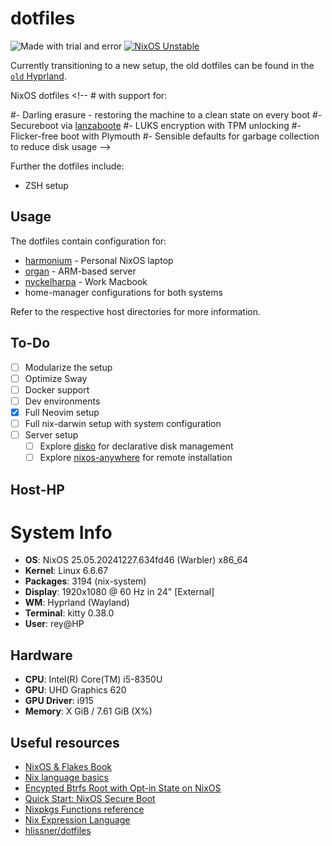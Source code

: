 # dotfiles

![Made with trial and error](https://img.shields.io/badge/Made%20with-trial%20and%20error-blue?style=flat-square&logo=haskell)
[![NixOS Unstable](https://img.shields.io/badge/NixOS-unstable-blue.svg?style=flat-square&logo=NixOS&logoColor=white)](https://nixos.org)

Currently transitioning to a new setup, the old dotfiles can be found in the [`old` Hyprland](https://github.com/Rouzihiro/HP-Nix/tree/Hyprland).

NixOS dotfiles <!-- # with support for:

#- Darling erasure - restoring the machine to a clean state on every boot
#- Secureboot via [lanzaboote](https://github.com/nix-community/lanzaboote)
#- LUKS encryption with TPM unlocking
#- Flicker-free boot with Plymouth
#- Sensible defaults for garbage collection to reduce disk usage -->

Further the dotfiles include:
- ZSH setup

## Usage
The dotfiles contain configuration for:
- [harmonium](./hosts/harmonium) - Personal NixOS laptop
- [organ](./hosts/organ) - ARM-based server
- [nyckelharpa](./hosts/nyckelharpa) - Work Macbook
- home-manager configurations for both systems

Refer to the respective host directories for more information.

## To-Do
- [ ] Modularize the setup
- [ ] Optimize Sway
- [ ] Docker support
- [ ] Dev environments
- [x] Full Neovim setup
- [ ] Full nix-darwin setup with system configuration
- [ ] Server setup
  - [ ] Explore [disko](https://github.com/nix-community/disko) for declarative disk management
  - [ ] Explore [nixos-anywhere](https://github.com/nix-community/nixos-anywhere) for remote installation

## Host-HP

<!-- System Information -->
# System Info
- **OS**: NixOS 25.05.20241227.634fd46 (Warbler) x86_64
- **Kernel**: Linux 6.6.67
- **Packages**: 3194 (nix-system)
- **Display**: 1920x1080 @ 60 Hz in 24" [External]
- **WM**: Hyprland (Wayland)
- **Terminal**: kitty 0.38.0
- **User**: rey@HP

<!-- Hardware Info -->
## Hardware
- **CPU**: Intel(R) Core(TM) i5-8350U
- **GPU**: UHD Graphics 620
- **GPU Driver**: i915
- **Memory**: X GiB / 7.61 GiB (X%)

## Useful resources
- [NixOS & Flakes Book](https://nixos-and-flakes.thiscute.world/)
- [Nix language basics](https://nix.dev/tutorials/nix-language)
- [Encypted Btrfs Root with Opt-in State on NixOS](https://mt-caret.github.io/blog/posts/2020-06-29-optin-state.html)
- [Quick Start: NixOS Secure Boot](https://github.com/nix-community/lanzaboote)
- [Nixpkgs Functions reference](https://nixos.org/manual/nixpkgs/stable/#chap-functions)
- [Nix Expression Language](https://nixos.org/manual/nix/stable/#ch-expression-language)
- [hlissner/dotfiles](https://github.com/hlissner/dotfiles)
